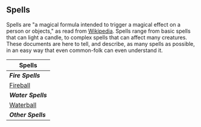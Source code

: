 ## Spells
Spells are "a magical formula intended to trigger a magical effect on a person or objects," as read from [Wikipedia](https://en.wikipedia.org/wiki/Incantation). Spells range from basic spells that can light a candle, to complex spells that can affect many creatures. These documents are here to tell, and describe, as many spells as possible, in an easy way that even common-folk can even understand it.

| Spells |
| - |
| ***Fire Spells*** |
| [Fireball](https://legotronforce.github.io/Spells-and-stuff/spell-fireball) |
| ***Water Spells*** |
| [Waterball](https://legotronforce.github.io/Spells-and-stuff/spell-waterball) |
| ***Other Spells*** |
